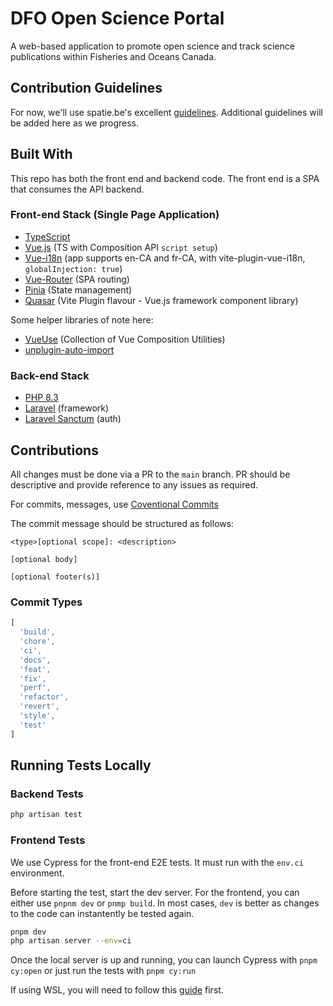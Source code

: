 # DFO Open Science Portal

A web-based application to promote open science and track science publications within Fisheries and Oceans Canada.

## Contribution Guidelines

For now, we'll use spatie.be's excellent [guidelines](https://spatie.be/guidelines).
Additional guidelines will be added here as we progress.

## Built With

This repo has both the front end and backend code. The front end is a SPA that consumes the API backend.

### Front-end Stack (Single Page Application)

- [TypeScript](https://www.typescriptlang.org/)
- [Vue.js](https://vuejs.org/) (TS with Composition API `script setup`)
- [Vue-i18n](https://vue-i18n.intlify.dev/) (app supports en-CA and fr-CA, with vite-plugin-vue-i18n, `globalInjection: true`)
- [Vue-Router](https://router.vuejs.org/) (SPA routing)
- [Pinia](https://pinia.vuejs.org/) (State management)
- [Quasar](https://quasar.dev/) (Vite Plugin flavour - Vue.js framework component library)

Some helper libraries of note here:

- [VueUse](https://vueuse.org/) (Collection of Vue Composition Utilities)
- [unplugin-auto-import](https://github.com/antfu/unplugin-auto-import)

### Back-end Stack

- [PHP 8.3](https://www.php.net/)
- [Laravel](https://laravel.com/) (framework)
- [Laravel Sanctum](https://laravel.com/docs/9.x/sanctum) (auth)

## Contributions

All changes must be done via a PR to the `main` branch. PR should be descriptive and provide
reference to any issues as required.

For commits, messages, use [Coventional Commits](https://www.conventionalcommits.org/en/v1.0.0/)

The commit message should be structured as follows:

```text
<type>[optional scope]: <description>

[optional body]

[optional footer(s)]
```

### Commit Types

```js
[
  'build',
  'chore',
  'ci',
  'docs',
  'feat',
  'fix',
  'perf',
  'refactor',
  'revert',
  'style',
  'test'
]
```

## Running Tests Locally

### Backend Tests

```sh
php artisan test
```

### Frontend Tests

We use Cypress for the front-end E2E tests. It must run with the
`env.ci` environment.

Before starting the test, start the dev server. For the frontend,
you can either use `pnpnm dev` or `pnmp build`. In most cases, `dev`
is better as changes to the code can instantently be tested again.

```sh
pnpm dev
php artisan server --env=ci
```

Once the local server is up and running, you can launch Cypress
with `pnpm cy:open` or just run the tests with `pnpm cy:run`

If using WSL, you will need to follow this [guide](https://learn.microsoft.com/en-us/windows/wsl/tutorials/gui-apps) first.
